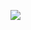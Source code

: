 ![](https://komarev.com/ghpvc/?username=emilenkz&base=247&abbreviated=true&label=Profile+views+of+emilenkz&color=lightgrey)
